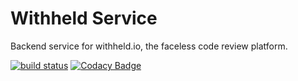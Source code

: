 # Withheld Service
Backend service for withheld.io, the faceless code review platform. 

[![build status](https://github.com/peavers/challenges-io-service/workflows/Main/badge.svg)](https://github.com/peavers/challenges-io-service/actions)
[![Codacy Badge](https://api.codacy.com/project/badge/Grade/d50adbeed8df4a939063cec02e0d795e)](https://www.codacy.com/manual/peavers/challenges-io-service?utm_source=github.com&amp;utm_medium=referral&amp;utm_content=peavers/challenges-io-service&amp;utm_campaign=Badge_Grade)